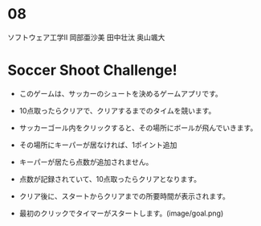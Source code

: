 # 08

ソフトウェア工学Ⅱ
岡部亜沙美
田中壮汰
奥山颯大

# Soccer Shoot Challenge!

* このゲームは、サッカーのシュートを決めるゲームアプリです。

* 10点取ったらクリアで、クリアするまでのタイムを競います。

* サッカーゴール内をクリックすると、その場所にボールが飛んでいきます。

* その場所にキーパーが居なければ、1ポイント追加

* キーパーが居たら点数が追加されません。

* 点数が記録されていて、10点取ったらクリアとなります。

* クリア後に、スタートからクリアまでの所要時間が表示されます。

* 最初のクリックでタイマーがスタートします。(image/goal.png)
